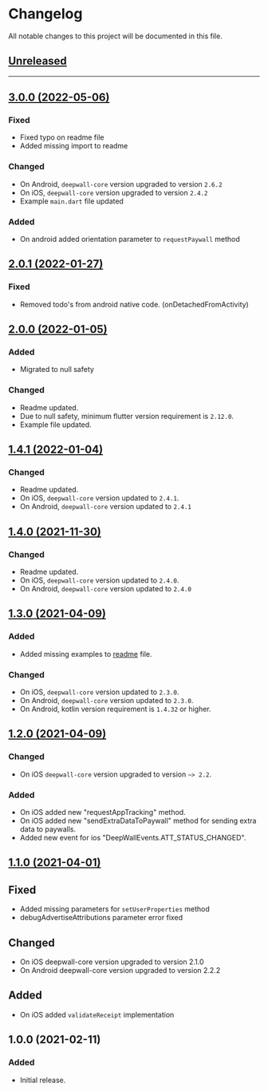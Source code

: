 # Changelog
All notable changes to this project will be documented in this file.

## [Unreleased](https://github.com/Teknasyon-Teknoloji/deepwall-flutter-sdk/compare/3.0.0...main)


---


## [3.0.0 (2022-05-06)](https://github.com/Teknasyon-Teknoloji/deepwall-flutter-sdk/compare/2.0.1...3.0.0)
### Fixed
- Fixed typo on readme file
- Added missing import to readme

### Changed
- On Android, `deepwall-core` version upgraded to version `2.6.2`
- On iOS, `deepwall-core` version upgraded to version `2.4.2`
- Example `main.dart` file updated

### Added
- On android added orientation parameter to `requestPaywall` method


## [2.0.1 (2022-01-27)](https://github.com/Teknasyon-Teknoloji/deepwall-flutter-sdk/compare/2.0.0...2.0.1)
### Fixed
- Removed todo's from android native code. (onDetachedFromActivity)


## [2.0.0 (2022-01-05)](https://github.com/Teknasyon-Teknoloji/deepwall-flutter-sdk/compare/1.4.1...2.0.0)
### Added
- Migrated to null safety

### Changed
- Readme updated.
- Due to null safety, minimum flutter version requirement is `2.12.0`.
- Example file updated.

## [1.4.1 (2022-01-04)](https://github.com/Teknasyon-Teknoloji/deepwall-flutter-sdk/compare/1.4.0...1.4.1)
### Changed
- Readme updated.
- On iOS, `deepwall-core` version updated to `2.4.1`.
- On Android, `deepwall-core` version updated to `2.4.1`

## [1.4.0 (2021-11-30)](https://github.com/Teknasyon-Teknoloji/deepwall-flutter-sdk/compare/1.3.0...1.4.0)
### Changed
- Readme updated.
- On iOS, `deepwall-core` version updated to `2.4.0`.
- On Android, `deepwall-core` version updated to `2.4.0`

## [1.3.0 (2021-04-09)](https://github.com/Teknasyon-Teknoloji/deepwall-flutter-sdk/compare/1.2.0...1.3.0)
### Added
- Added missing examples to [readme](README.md) file.

### Changed
- On iOS, `deepwall-core` version updated to `2.3.0`.
- On Android, `deepwall-core` version updated to `2.3.0`.
- On Android, kotlin version requirement is `1.4.32` or higher.

## [1.2.0 (2021-04-09)](https://github.com/Teknasyon-Teknoloji/deepwall-flutter-sdk/compare/1.1.0...1.2.0)
### Changed
- On iOS `deepwall-core` version upgraded to version `~> 2.2`.

### Added
- On iOS added new "requestAppTracking" method.
- On iOS added new "sendExtraDataToPaywall" method for sending extra data to paywalls.
- Added new event for ios "DeepWallEvents.ATT_STATUS_CHANGED".

## [1.1.0 (2021-04-01)](https://github.com/Teknasyon-Teknoloji/deepwall-flutter-sdk/compare/1.0.0...1.1.0)
## Fixed
- Added missing parameters for `setUserProperties` method
- debugAdvertiseAttributions parameter error fixed

## Changed
- On iOS deepwall-core version upgraded to version 2.1.0
- On Android deepwall-core version upgraded to version 2.2.2

## Added
- On iOS added `validateReceipt` implementation

## 1.0.0 (2021-02-11)
### Added
- Initial release.
